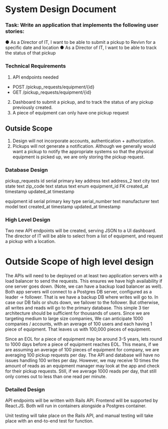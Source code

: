 # System Design Document

### Task: Write an application that implements the following user stories:
● As a Director of IT, I want to be able to submit a pickup to Revivn for a specific
date and location
● As a Director of IT, I want to be able to track the status of that pickup

### Technical Requirements
1. API endpoints needed
  * POST /pickup_requests/equipment/{id}
  * GET /pickup_requests/equipment/{id}
2. Dashboard to submit a pickup, and to track the status of any pickup previously created.
3. A piece of equipment can only have one pickup request


## Outside Scope
1. Design will not incorporate accounts, authentication + authorization.
2. Pickups will not generate a notification. Although we generally would want a pickup to notify
the appropriate systems so that the physical equipment is picked up, we are only storing the pickup request.

### Database Design

pickup_requests
id serial primary key
address text
address_2 text
city text
state text
zip_code text
status text enum
equipment_id FK
created_at timestamp
updated_at timestamp

equipment
id serial primary key
type
serial_number text
manufacturer text
model text
created_at timestamp
updated_at timestamp

### High Level Design

Two new API endpoints will be created, serving JSON to a UI dashboard.
The director of IT will be able to select from a list of equipment, and request a pickup with a location.

# Outside Scope of high level design

The APIs will need to be deployed on at least two application servers with a load balancer to send the requests. This ensures
we have high availability if one server goes down. (Note, we can have a backup load balancer as well). Both app servers will
connect to a Postgres DB server, configured as a leader -> follower. That is we have a backup DB where writes will go to. In case
our DB fails or shuts down, we failover to the follower. But otherwise, all writes and reads will go to the primary database.
This simple 3 tier architecture should be sufficient for thousands of users. Since we are targeting medium to large size companies,
We can anticipate 1000 companies / accounts, with an average of 100 users and each having 1 piece of equipment. That leaves us with 100,000 pieces
of equipment.

Since an EOL for a piece of equipment may be around 3-5 years, lets round to 1000 days before a piece of equipment reaches EOL. This means,
if we are assuming an average of 100 pieces of equipment for company, we are averaging 100 pickup requests per day. The API and database will have no issues
handling 100 writes per day. However, we may receive 10 times the amount of reads as an equipment manager may look at the app and check for their pickup requests.
Still, if we average 1000 reads per day, that still only comes out to less than one read per minute.

### Detailed Design

API endpoints will be written with Rails API. Frontend will be supported by React.JS. Both will run in containers
alongside a Postgres container.

Unit testing will take place on the Rails API, and manual testing will take place with an end-to-end test for function.
